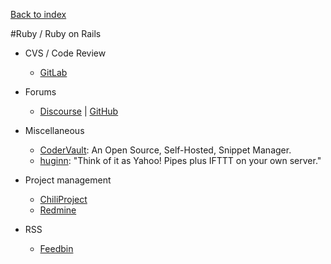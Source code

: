 [Back to index](../README.md)

#Ruby / Ruby on Rails

- CVS / Code Review
  - [GitLab](http://gitlab.org/)
  
- Forums
  - [Discourse](http://www.discourse.org) | [GitHub](https://github.com/discourse/discourse)

- Miscellaneous
  - [CoderVault](https://github.com/codervault/codervault): An Open Source, Self-Hosted, Snippet Manager.
  - [huginn](https://github.com/cantino/huginn): "Think of it as Yahoo! Pipes plus IFTTT on your own server."

- Project management
  - [ChiliProject](https://www.chiliproject.org/)
  - [Redmine](http://www.redmine.org/)

- RSS
  - [Feedbin](https://github.com/feedbin/feedbin)

